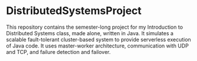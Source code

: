 # DistributedSystemsProject
This repository contains the semester-long project for my Introduction to Distributed Systems class, made alone, written in Java. It simulates a scalable fault-tolerant cluster-based system to provide serverless execution of Java code. It uses master-worker architecture, communication with UDP and TCP, and failure detection and failover.
